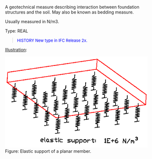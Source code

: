 ﻿<body> 
	 <p>A geotechnical measure describing
		interaction between foundation structures and the soil. May also be known as
		bedding measure. </p> 
	 <p> Usually measured in N/m3. </p> 
	 <p> Type: REAL </p> 
	 <blockquote> <font size="-1" color="#0000FF">HISTORY New type in IFC
		Release 2x. </font> </blockquote> 
	 <p><u>Illustration</u>:</p> 
	 <p><img src="figures/ifcmodulusofsubgradereactionmeasure.gif" width="471" height="301" border="0"><br> Figure: Elastic support of a planar member.</p>
	 </body>
